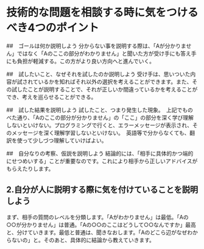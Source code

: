 # 技術的な問題を相談する時に気をつけるべき4つのポイント

##　ゴールは何か説明しよう
分からない事を説明する際は、「Aが分かりません」ではなく「Aのここの部分がわかりません」と聞いた方が受け手にも答え手にも負担が軽減する。この方がより良い方向へと進んでいく。

##　試したいこと、なぜそれを試したのか説明しよう
受け手は、思いついた内容が試されているかを知ればそれ以外の選択を考えることができます。また、その試したことが説明することで、それが正しいか間違っているかを考えることができ、考えを巡らせることができる。

##　試した結果を説明しよう
試したこと、つまり発生した現象。　上記でものべた通り、「Aのここの部分が分かりません」の「ここ」の部分を深く学び理解しないといけない。プログラミングで行くと、エラーメッセージが表示され、そのメッセージを深く理解学習しないといけない。　英語等で分からなくても、翻訳を使って少しづつ理解していけばよい。

##　自分なりの考察、仮説を説明しよう
結論的には、「相手に具体的かつ端的にせつめいする」ことが重要なのです。これにより相手から正しいアドバイスがもらえたりします。

## 2.自分が人に説明する際に気を付けていることを説明しよう
まず、相手の質問のレベルを分類します。「Aがわかりません」は最低。「Aの○○が分かりません」は普通。「Aの○○のここはどうして○○なんですか」最高と、分けていきます。最低と普通は、聞きなおします。「Aのどこら辺がなぜわからないの」と。そのあと、具体的に結論から教えていきます。